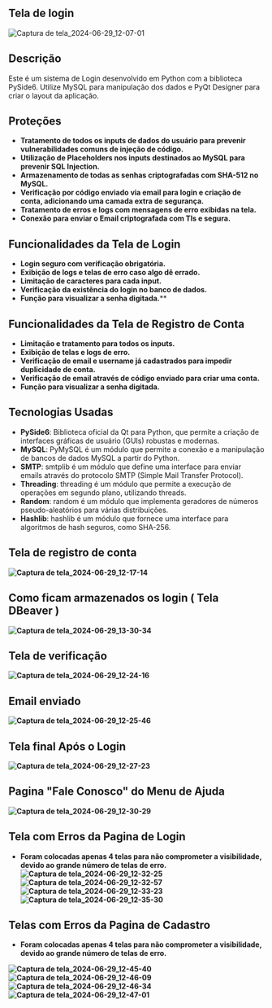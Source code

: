 
## Tela de login 
![Captura de tela_2024-06-29_12-07-01](https://github.com/Brayandev0/Pagina-de-logins-criptografados/assets/84828739/b97b589b-f468-4a99-98ce-e10d62305e9d)

## Descrição

Este é um sistema de Login desenvolvido em Python com a biblioteca PySide6. Utilize MySQL para manipulação dos dados e PyQt Designer para criar o layout da aplicação.

## Proteções

- **Tratamento de todos os inputs de dados do usuário para prevenir vulnerabilidades comuns de injeção de código.**
- **Utilização de Placeholders nos inputs destinados ao MySQL para prevenir SQL Injection.**
- **Armazenamento de todas as senhas criptografadas com SHA-512 no MySQL.**
- **Verificação por código enviado via email para login e criação de conta, adicionando uma camada extra de segurança.**
- **Tratamento de erros e logs com mensagens de erro exibidas na tela.**
- **Conexão para enviar o Email criptografada com Tls e segura.**

## Funcionalidades da Tela de Login

- **Login seguro com verificação obrigatória.**
- **Exibição de logs e telas de erro caso algo dê errado.**
- **Limitação de caracteres para cada input.**
- **Verificação da existência do login no banco de dados.**
- **Função para visualizar a senha digitada.****

## Funcionalidades da Tela de Registro de Conta

- **Limitação e tratamento para todos os inputs.**
- **Exibição de telas e logs de erro.**
- **Verificação de email e username já cadastrados para impedir duplicidade de conta.**
- **Verificação de email através de código enviado para criar uma conta.**
- **Função para visualizar a senha digitada.**

## Tecnologias Usadas

- **PySide6**: Biblioteca oficial da Qt para Python, que permite a criação de interfaces gráficas de usuário (GUIs) robustas e modernas.
- **MySQL**: PyMySQL é um módulo que permite a conexão e a manipulação de bancos de dados MySQL a partir do Python.
- **SMTP**: smtplib é um módulo que define uma interface para enviar emails através do protocolo SMTP (Simple Mail Transfer Protocol).
- **Threading**: threading é um módulo que permite a execução de operações em segundo plano, utilizando threads.
- **Random**: random é um módulo que implementa geradores de números pseudo-aleatórios para várias distribuições.
- **Hashlib**: hashlib é um módulo que fornece uma interface para algoritmos de hash seguros, como SHA-256.

## Tela de registro de conta 
**![Captura de tela_2024-06-29_12-17-14](https://github.com/Brayandev0/Pagina-de-logins-criptografados/assets/84828739/b99236a0-43ae-468b-9650-9686dd059c24)**

## Como ficam armazenados os login ( Tela DBeaver )
**![Captura de tela_2024-06-29_13-30-34](https://github.com/Brayandev0/Pagina-de-logins-criptografados/assets/84828739/56aa51b2-7db3-4f13-af0d-819ed8dcb2af)**
  
## Tela de verificação 
**![Captura de tela_2024-06-29_12-24-16](https://github.com/Brayandev0/Pagina-de-logins-criptografados/assets/84828739/3424caed-831a-41f9-8ddc-55ee832e44ea)**

## Email enviado 
**![Captura de tela_2024-06-29_12-25-46](https://github.com/Brayandev0/Pagina-de-logins-criptografados/assets/84828739/375276e3-841e-442e-8fd7-bf22906a2b80)**

## Tela final Após o Login 
**![Captura de tela_2024-06-29_12-27-23](https://github.com/Brayandev0/Pagina-de-logins-criptografados/assets/84828739/a0b26ac1-1319-470c-a8a9-f136f031d024)**

## Pagina "Fale Conosco" do Menu de Ajuda
**![Captura de tela_2024-06-29_12-30-29](https://github.com/Brayandev0/Pagina-de-logins-criptografados/assets/84828739/b722df86-d9eb-430a-94d2-7083fb209770)**

## Tela com Erros da Pagina de Login 
- **Foram colocadas apenas 4 telas para não comprometer a visibilidade, devido ao grande número de telas de erro.**
**![Captura de tela_2024-06-29_12-32-25](https://github.com/Brayandev0/Pagina-de-logins-criptografados/assets/84828739/0aa72b7d-595f-42df-a0e8-46410b1b982b)**
**![Captura de tela_2024-06-29_12-32-57](https://github.com/Brayandev0/Pagina-de-logins-criptografados/assets/84828739/79aabbc4-abbe-47ce-9195-db2a58d4e9da)**
**![Captura de tela_2024-06-29_12-33-23](https://github.com/Brayandev0/Pagina-de-logins-criptografados/assets/84828739/f81db7d7-b60d-4c39-b628-243ef4566abc)**
**![Captura de tela_2024-06-29_12-35-30](https://github.com/Brayandev0/Pagina-de-logins-criptografados/assets/84828739/eece4de7-f6a1-4f58-9158-b78655d8801e)**

## Telas com Erros da Pagina de Cadastro
- **Foram colocadas apenas 4 telas para não comprometer a visibilidade, devido ao grande número de telas de erro.**
  
**![Captura de tela_2024-06-29_12-45-40](https://github.com/Brayandev0/Pagina-de-logins-criptografados/assets/84828739/03f422d2-ebce-45fc-8813-dff96d4c32ae)**
**![Captura de tela_2024-06-29_12-46-09](https://github.com/Brayandev0/Pagina-de-logins-criptografados/assets/84828739/02941ecc-eb02-4453-94d5-3b9bcd4e3cee)**
**![Captura de tela_2024-06-29_12-46-34](https://github.com/Brayandev0/Pagina-de-logins-criptografados/assets/84828739/0fbf1123-2549-44f5-a4f0-93d5c7d29269)**
**![Captura de tela_2024-06-29_12-47-01](https://github.com/Brayandev0/Pagina-de-logins-criptografados/assets/84828739/b842d742-62d3-4f1c-87ba-180bb061a6c1)**
